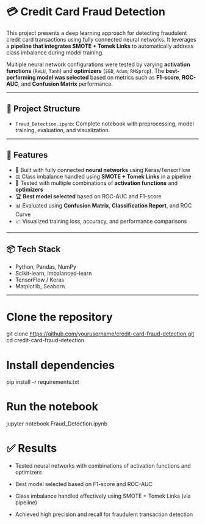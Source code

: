 # 💳 Credit Card Fraud Detection

This project presents a deep learning approach for detecting fraudulent credit card transactions using fully connected neural networks. It leverages a **pipeline that integrates SMOTE + Tomek Links** to automatically address class imbalance during model training.

Multiple neural network configurations were tested by varying **activation functions** (`ReLU`, `Tanh`) and **optimizers** (`SGD`, `Adam`, `RMSprop`). The **best-performing model was selected** based on metrics such as **F1-score**, **ROC-AUC**, and **Confusion Matrix** performance.

---

## 📁 Project Structure
- `Fraud_Detection.ipynb`: Complete notebook with preprocessing, model training, evaluation, and visualization.

---

## 🚀 Features
- 🧠 Built with fully connected **neural networks** using Keras/TensorFlow  
- ⚖️ Class imbalance handled using **SMOTE + Tomek Links** in a pipeline  
- 🔧 Tested with multiple combinations of **activation functions** and **optimizers**  
- 🏆 **Best model selected** based on ROC-AUC and F1-score  
- 📊 Evaluated using **Confusion Matrix**, **Classification Report**, and ROC Curve  
- 📈 Visualized training loss, accuracy, and performance comparisons  

---

## 📦 Tech Stack
- Python, Pandas, NumPy  
- Scikit-learn, Imbalanced-learn  
- TensorFlow / Keras  
- Matplotlib, Seaborn  

---

# Clone the repository
git clone https://github.com/yourusername/credit-card-fraud-detection.git
cd credit-card-fraud-detection

# Install dependencies
pip install -r requirements.txt

# Run the notebook
jupyter notebook Fraud_Detection.ipynb


# ✅ Results

-  Tested neural networks with combinations of activation functions and optimizers

-  Best model selected based on F1-score and ROC-AUC

-  Class imbalance handled effectively using SMOTE + Tomek Links (via pipeline)

-  Achieved high precision and recall for fraudulent transaction detection

